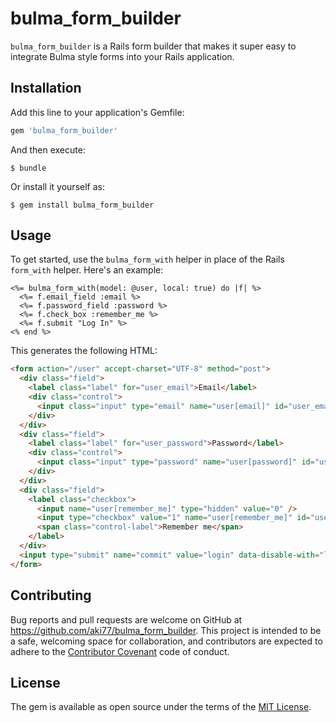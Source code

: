 # bulma_form_builder

`bulma_form_builder` is a Rails form builder that makes it super easy to integrate Bulma style forms into your Rails application.

## Installation

Add this line to your application's Gemfile:

```ruby
gem 'bulma_form_builder'
```

And then execute:

```
$ bundle
```

Or install it yourself as:

```
$ gem install bulma_form_builder
```

## Usage

To get started, use the `bulma_form_with` helper in place of the Rails `form_with` helper. Here's an example:

```erb
<%= bulma_form_with(model: @user, local: true) do |f| %>
  <%= f.email_field :email %>
  <%= f.password_field :password %>
  <%= f.check_box :remember_me %>
  <%= f.submit "Log In" %>
<% end %>
```

This generates the following HTML:

```html
<form action="/user" accept-charset="UTF-8" method="post">
  <div class="field">
    <label class="label" for="user_email">Email</label>
    <div class="control">
      <input class="input" type="email" name="user[email]" id="user_email" />
    </div>
  </div>
  <div class="field">
    <label class="label" for="user_password">Password</label>
    <div class="control">
      <input class="input" type="password" name="user[password]" id="user_password" />
    </div>
  </div>
  <div class="field">
    <label class="checkbox">
      <input name="user[remember_me]" type="hidden" value="0" />
      <input type="checkbox" value="1" name="user[remember_me]" id="user_remember_me" />
      <span class="control-label">Remember me</span>
    </label>
  </div>
  <input type="submit" name="commit" value="login" data-disable-with="login" />
</form>
```

## Contributing

Bug reports and pull requests are welcome on GitHub at https://github.com/aki77/bulma_form_builder. This project is intended to be a safe, welcoming space for collaboration, and contributors are expected to adhere to the [Contributor Covenant](http://contributor-covenant.org) code of conduct.

## License

The gem is available as open source under the terms of the [MIT License](https://opensource.org/licenses/MIT).
